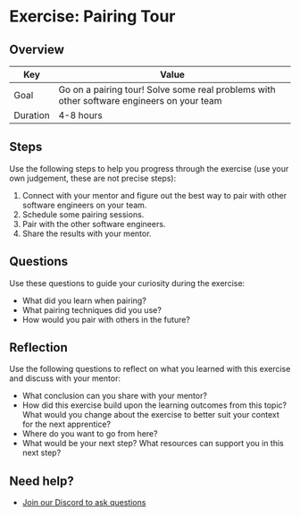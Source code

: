 # Exercise: Pairing Tour

## Overview

| Key | Value |
| --- | --- |
| Goal | Go on a pairing tour! Solve some real problems with other software engineers on your team |
| Duration | 4-8 hours |


## Steps

Use the following steps to help you progress through the exercise (use your own judgement, these are not precise steps):

1. Connect with your mentor and figure out the best way to pair with other software engineers on your team.
2. Schedule some pairing sessions. 
3. Pair with the other software engineers. 
4. Share the results with your mentor. 

## Questions

Use these questions to guide your curiosity during the exercise:

- What did you learn when pairing?
- What pairing techniques did you use? 
- How would you pair with others in the future?

## Reflection

Use the following questions to reflect on what you learned with this exercise and discuss with your mentor:

- What conclusion can you share with your mentor?
- How did this exercise build upon the learning outcomes from this topic? What would you change about the exercise to better suit your context for the next apprentice?
- Where do you want to go from here?
- What would be your next step? What resources can support you in this next step?

## Need help?

- [Join our Discord to ask questions](https://discord.gg/bDVYvG3Czd)
